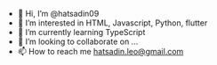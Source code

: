 - 👋 Hi, I’m @hatsadin09
- 👀 I’m interested in HTML, Javascript, Python, flutter
- 🌱 I’m currently learning TypeScript
- 💞️ I’m looking to collaborate on ...
- 📫 How to reach me hatsadin.leo@gmail.com

<!---
hatsadin09/hatsadin09 is a ✨ special ✨ repository because its `README.md` (this file) appears on your GitHub profile.
You can click the Preview link to take a look at your changes.
--->
